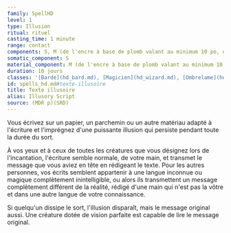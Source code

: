 ```yaml
---
family: SpellHD
level: 1
type: Illusion
ritual: rituel
casting_time: 1 minute
range: contact
components: S, M (de l'encre à base de plomb valant au minimum 10 po, que le sort consume)
somatic_component: S
material_component: M (de l'encre à base de plomb valant au minimum 10 po, que le sort consume)
duration: 10 jours
classes: '[Barde](hd_bard.md), [Magicien](hd_wizard.md), [Ombrelame](hd_rogue_ombrelame.md), [Sorcier](hd_warlock.md)'
id: spells_hd.md#texte-illusoire
title: Texte illusoire
alias: Illusory Script
source: (MDR p)(SRD)
---
```


Vous écrivez sur un papier, un parchemin ou un autre matériau adapté à l'écriture et l'imprégnez d'une puissante illusion qui persiste pendant toute la durée du sort.

À vos yeux et à ceux de toutes les créatures que vous désignez lors de l'incantation, l'écriture semble normale, de votre main, et transmet le message que vous aviez en tête en rédigeant le texte. Pour les autres personnes, vos écrits semblent appartenir à une langue inconnue ou magique complètement inintelligible, ou alors ils transmettent un message complètement différent de la réalité, rédigé d'une main qui n'est pas la vôtre et dans une autre langue de votre connaissance.

Si quelqu'un dissipe le sort, l'illusion disparaît, mais le message original aussi. Une créature dotée de vision parfaite est capable de lire le message original.

